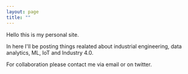 ```yaml
---
layout: page
title: ""
---
```


Hello this is my personal site. 

In here I'll be posting things realated about industrial engineering, data analytics, ML, IoT and Industry 4.0.

For collaboration please contact me via email or on twitter.  
